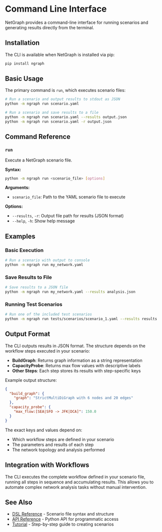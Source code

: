 # Command Line Interface

NetGraph provides a command-line interface for running scenarios and generating results directly from the terminal.

## Installation

The CLI is available when NetGraph is installed via pip:

```bash
pip install ngraph
```

## Basic Usage

The primary command is `run`, which executes scenario files:

```bash
# Run a scenario and output results to stdout as JSON
python -m ngraph run scenario.yaml

# Run a scenario and save results to a file
python -m ngraph run scenario.yaml --results output.json
python -m ngraph run scenario.yaml -r output.json
```

## Command Reference

### `run`

Execute a NetGraph scenario file.

**Syntax:**
```bash
python -m ngraph run <scenario_file> [options]
```

**Arguments:**

- `scenario_file`: Path to the YAML scenario file to execute

**Options:**

- `--results`, `-r`: Output file path for results (JSON format)
- `--help`, `-h`: Show help message

## Examples

### Basic Execution

```bash
# Run a scenario with output to console
python -m ngraph run my_network.yaml
```

### Save Results to File

```bash
# Save results to a JSON file
python -m ngraph run my_network.yaml --results analysis.json
```

### Running Test Scenarios

```bash
# Run one of the included test scenarios
python -m ngraph run tests/scenarios/scenario_1.yaml --results results.json
```

## Output Format

The CLI outputs results in JSON format. The structure depends on the workflow steps executed in your scenario:

- **BuildGraph**: Returns graph information as a string representation
- **CapacityProbe**: Returns max flow values with descriptive labels
- **Other Steps**: Each step stores its results with step-specific keys

Example output structure:

```json
{
  "build_graph": {
    "graph": "StrictMultiDiGraph with 6 nodes and 20 edges"
  },
  "capacity_probe": {
    "max_flow:[SEA|SFO -> JFK|DCA]": 150.0
  }
}
```

The exact keys and values depend on:

- Which workflow steps are defined in your scenario
- The parameters and results of each step
- The network topology and analysis performed

## Integration with Workflows

The CLI executes the complete workflow defined in your scenario file, running all steps in sequence and accumulating results. This allows you to automate complex network analysis tasks without manual intervention.

## See Also

- [DSL Reference](dsl.md) - Scenario file syntax and structure
- [API Reference](api.md) - Python API for programmatic access
- [Tutorial](../getting-started/tutorial.md) - Step-by-step guide to creating scenarios
